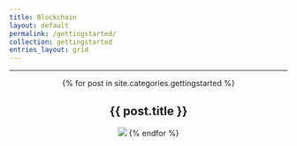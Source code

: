 ```yaml
---
title: Blockchain
layout: default
permalink: /gettingstarted/
collection: gettingstarted
entries_layout: grid
---
```

<hr/>
<div style="text-align:center;">
    {% for post in site.categories.gettingstarted %}
        <h2>{{ post.title }}</h2>
        <a href="{{ post.url }}"><img src="{{ post.thumbnailImage }}"/></a>
    {% endfor %}
</div>
